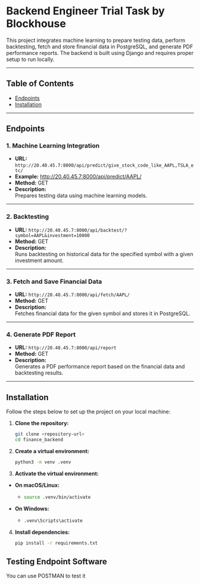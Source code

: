 # Backend Engineer Trial Task by Blockhouse

This project integrates machine learning to prepare testing data, perform backtesting, fetch and store financial data in PostgreSQL, and generate PDF performance reports. The backend is built using Django and requires proper setup to run locally.

---

## Table of Contents  
- [Endpoints](#endpoints)  
- [Installation](#installation)  

---

## Endpoints

### 1. **Machine Learning Integration**  
- **URL:** `http://20.40.45.7:8000/api/predict/give_stock_code_like_AAPL,TSLA_etc/`
- **Example:** http://20.40.45.7:8000/api/predict/AAPL/
- **Method:** GET  
- **Description:**  
  Prepares testing data using machine learning models.

---

### 2. **Backtesting**  
- **URL:** `http://20.40.45.7:8000/api/backtest/?symbol=AAPL&investment=10000`  
- **Method:** GET  
- **Description:**  
  Runs backtesting on historical data for the specified symbol with a given investment amount.

---

### 3. **Fetch and Save Financial Data**  
- **URL:** `http://20.40.45.7:8000/api/fetch/AAPL/`  
- **Method:** GET  
- **Description:**  
  Fetches financial data for the given symbol and stores it in PostgreSQL.

---

### 4. **Generate PDF Report**  
- **URL:** `http://20.40.45.7:8000/api/report`  
- **Method:** GET  
- **Description:**  
  Generates a PDF performance report based on the financial data and backtesting results.

---

## Installation

Follow the steps below to set up the project on your local machine:

1. **Clone the repository:**  
   ```bash
   git clone <repository-url>
   cd finance_backend

2. **Create a virtual environment:**  
   ```bash
   python3 -m venv .venv

3. **Activate the virtual environment:**
- **On macOS/Linux:**
   - ```bash
     source .venv/bin/activate
- **On Windows:**
   - ```bash
     .venv\Scripts\activate

4. **Install dependencies:**  
   ```bash
   pip install -r requirements.txt

## Testing Endpoint Software
You can use POSTMAN to test it


